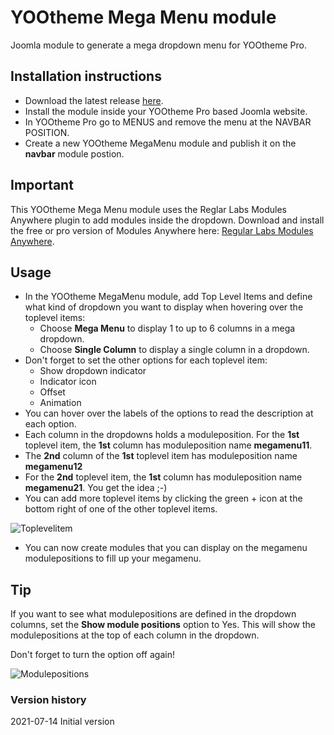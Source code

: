 # YOOtheme Mega Menu module
Joomla module to generate a mega dropdown menu for YOOtheme Pro.

## Installation instructions
- Download the latest release <a href="https://github.com/renekreijveld/YOOthemeMegaMenu/releases/tag/1.0.0" target="_blank">here</a>.
- Install the module inside your YOOtheme Pro based Joomla website.
- In YOOtheme Pro go to MENUS and remove the menu at the NAVBAR POSITION.
- Create a new YOOtheme MegaMenu module and publish it on the **navbar** module postion.

## Important

This YOOtheme Mega Menu module uses the Reglar Labs Modules Anywhere plugin to add modules inside the dropdown.
Download and install the free or pro version of Modules Anywhere here: <a href="https://regularlabs.com/modulesanywhere" target="_blank">Regular Labs Modules Anywhere</a>.

## Usage

- In the YOOtheme MegaMenu module, add Top Level Items and define what kind of dropdown you want to display when hovering over the toplevel items:
  - Choose **Mega Menu** to display 1 to up to 6 columns in a mega dropdown.
  - Choose **Single Column** to display a single column in a dropdown.
- Don't forget to set the other options for each toplevel item:
  - Show dropdown indicator
  - Indicator icon
  - Offset
  - Animation
- You can hover over the labels of the options to read the description at each option.
- Each column in the dropdowns holds a moduleposition. For the **1st** toplevel item, the **1st** column has moduleposition name **megamenu11**.
- The **2nd** column of the **1st** toplevel item has moduleposition name **megamenu12**
- For the **2nd** toplevel item, the **1st** column has moduleposition name **megamenu21**. You get the idea ;-)
- You can add more toplevel items by clicking the green + icon at the bottom right of one of the other toplevel items.

![Toplevelitem](https://github.com/renekreijveld/YOOthemeMegaMenu/blob/077a95e91effbbd29cbd406d486818acf91744c0/screenshots/toplevelitem.jpg)

- You can now create modules that you can display on the megamenu modulepositions to fill up your megamenu.

## Tip

If you want to see what modulepositions are defined in the dropdown columns, set the **Show module positions** option to Yes.
This will show the modulepositions at the top of each column in the dropdown.

Don't forget to turn the option off again!

![Modulepositions](https://github.com/renekreijveld/YOOthemeMegaMenu/blob/59383c8a810df62d9752a535eff72eb2bddc4ca9/screenshots/modulepositions.jpg)

### Version history
2021-07-14 Initial version
